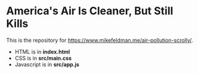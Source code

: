 # America's Air Is Cleaner, But Still Kills

This is the repository for https://www.mikefeldman.me/air-pollution-scrolly/.

- HTML is in __index.html__
- CSS is in __src/main.css__
- Javascript is in __src/app.js__

